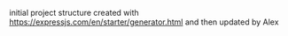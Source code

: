 initial project structure created with https://expressjs.com/en/starter/generator.html and then updated by Alex